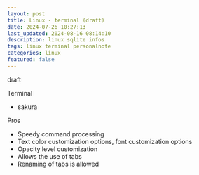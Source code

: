 ```yaml
---
layout: post
title: Linux - terminal (draft)
date: 2024-07-26 10:27:13
last_updated: 2024-08-16 08:14:10
description: linux sqlite infos 
tags: linux terminal personalnote
categories: linux
featured: false
---
```


draft

Terminal 
- sakura

Pros
- Speedy command processing
- Text color customization options, font customization options
- Opacity level customization
- Allows the use of tabs
- Renaming of tabs is allowed

